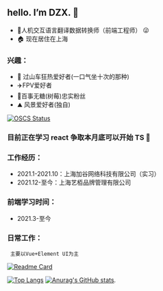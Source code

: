 ## hello. I’m DZX.  👋
 - 🙋人机交互语言翻译数据转换师（前端工程师） 😜
 - 🏠 现在居住在上海
### 兴趣：
 - 🎢 过山车狂热爱好者(一口气坐十次的那种)
 -  ✈️FPV爱好者 
 -  🥤百事无糖(树莓)忠实粉丝  
 -  ⛰️ 风景爱好者(独自)

 [![OSCS Status](https://www.oscs1024.com/platform/badge/SK-Luffa/note.svg?size=small)](https://www.oscs1024.com/project/SK-Luffa/note?ref=badge_small)
 ### 目前正在学习 react 争取本月底可以开始 TS 👀
 
 
### 工作经历：
   * 2021.1-2021.10：上海加谷网络科技有限公司（实习）
   * 2021.12-至今：上海艺栢品牌管理有限公司
### 前端学习时间：
   * 2021.3-至今   
### 日常工作：
     主要以Vue+Element UI为主

   [![Readme Card](https://github-readme-stats.vercel.app/api/pin/?username=SK-Luffa&repo=note)](https://github.com/anuraghazra/github-readme-stats)

[![Top Langs](https://github-readme-stats.vercel.app/api/top-langs/?username=SK-Luffa&theme=dark&layout=compact&card_width=400)](https://github.com/anuraghazra/github-readme-stats)
 [![Anurag's GitHub stats](https://github-readme-stats.vercel.app/api?username=SK-Luffa&theme=dark&show_icons=true&line_height=20&card_width=400)](https://github.com/anuraghazra/github-readme-stats).

 
